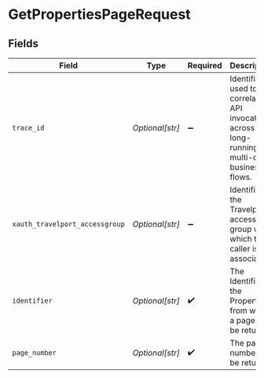 # GetPropertiesPageRequest


## Fields

| Field                                                                                          | Type                                                                                           | Required                                                                                       | Description                                                                                    |
| ---------------------------------------------------------------------------------------------- | ---------------------------------------------------------------------------------------------- | ---------------------------------------------------------------------------------------------- | ---------------------------------------------------------------------------------------------- |
| `trace_id`                                                                                     | *Optional[str]*                                                                                | :heavy_minus_sign:                                                                             | Identifier used to correlate API invocations across long-running or multi-call business flows. |
| `xauth_travelport_accessgroup`                                                                 | *Optional[str]*                                                                                | :heavy_minus_sign:                                                                             | Identifies the Travelport access group with which the caller is associated                     |
| `identifier`                                                                                   | *Optional[str]*                                                                                | :heavy_check_mark:                                                                             | The Identifier of the Properties from which a page is to be returned                           |
| `page_number`                                                                                  | *Optional[str]*                                                                                | :heavy_check_mark:                                                                             | The page number to be returned                                                                 |